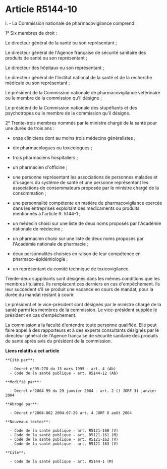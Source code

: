 # Article R5144-10

I. - La Commission nationale de pharmacovigilance comprend :

1° Six membres de droit :

Le directeur général de la santé ou son représentant ;

Le directeur général de l'Agence française de sécurité sanitaire des produits de santé ou son représentant ;

Le directeur des hôpitaux ou son représentant ;

Le directeur général de l'Institut national de la santé et de la recherche médicale ou son représentant ;

Le président de la Commission nationale de pharmacovigilance vétérinaire ou le membre de la commission qu'il désigne ;

Le président de la Commission nationale des stupéfiants et des psychotropes ou le membre de la commission qu'il désigne.

2° Trente-trois membres nommés par le ministre chargé de la santé pour une durée de trois ans :

- onze cliniciens dont au moins trois médecins généralistes ;

- dix pharmacologues ou toxicologues ;

- trois pharmaciens hospitaliers ;

- un pharmacien d'officine ;

- une personne représentant les associations de personnes malades et d'usagers du système de santé et une personne
représentant les associations de consommateurs proposée par le ministre chargé de la consommation ;

- une personnalité compétente en matière de pharmacovigilance exercée dans les entreprises exploitant des médicaments ou
produits mentionnés à l'article R. 5144-1 ;

- un médecin choisi sur une liste de deux noms proposés par l'Académie nationale de médecine ;

- un pharmacien choisi sur une liste de deux noms proposés par l'Académie nationale de pharmacie ;

- deux personnalités choisies en raison de leur compétence en pharmaco-épidémiologie ;

- un représentant du comité technique de toxicovigilance.

Trente-deux suppléants sont désignés dans les mêmes conditions que les membres titulaires. Ils remplacent ces derniers en cas
d'empêchement. Ils leur succédent s'il se produit une vacance en cours de mandat, pour la durée du mandat restant à courir.

Le président et le vice-président sont désignés par le ministre chargé de la santé parmi les membres de la commission. Le
vice-président supplée le président en cas d'empêchement.

La commission a la faculté d'entendre toute personne qualifiée. Elle peut faire appel à des rapporteurs et à des experts
consultants désignés par le directeur général de l'Agence française de sécurité sanitaire des produits de santé après avis du
président de la commission.

**Liens relatifs à cet article**

	**Cité par**:

	  - Décret n°95-278 du 13 mars 1995 - art. 4 (Ab)
	  - Code de la santé publique - art. R5144-12 (Ab)

	**Modifié par**:

	  - Décret n°2004-99 du 29 janvier 2004 - art. 2 () JORF 31 janvier 2004

	**Abrogé par**:

	  - Décret n°2004-802 2004-07-29 art. 4 JORF 8 août 2004

	**Nouveaux textes**:

	  - Code de la santé publique - art. R5121-160 (V)
	  - Code de la santé publique - art. R5121-161 (M)
	  - Code de la santé publique - art. R5121-162 (V)
	  - Code de la santé publique - art. R5121-163 (V)

	**Cite**:

	  - Code de la santé publique - art. R5144-1 (M)
